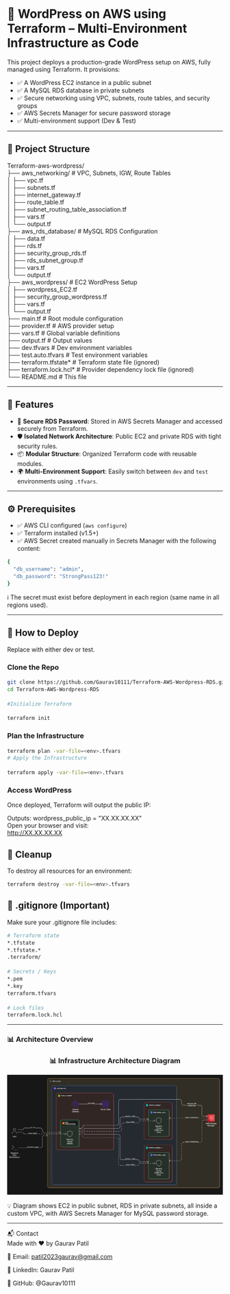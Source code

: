 # 🚀 WordPress on AWS using Terraform – Multi-Environment Infrastructure as Code


This project deploys a production-grade WordPress setup on AWS, fully managed using Terraform. It provisions:

- ✅ A WordPress EC2 instance in a public subnet  
- ✅ A MySQL RDS database in private subnets  
- ✅ Secure networking using VPC, subnets, route tables, and security groups  
- ✅ AWS Secrets Manager for secure password storage  
- ✅ Multi-environment support (Dev & Test)

---

## 📁 Project Structure

Terraform-aws-wordpress/  
├── aws_networking/ # VPC, Subnets, IGW, Route Tables  
│ ├── vpc.tf  
│ ├── subnets.tf  
│ ├── internet_gateway.tf  
│ ├── route_table.tf  
│ ├── subnet_routing_table_association.tf    
│ ├── vars.tf  
│ └── output.tf  
├── aws_rds_database/ # MySQL RDS Configuration  
│ ├── data.tf  
│ ├── rds.tf    
│ ├── security_group_rds.tf  
│ ├── rds_subnet_group.tf  
│ ├── vars.tf  
│ └── output.tf  
├── aws_wordpress/ # EC2 WordPress Setup  
│ ├── wordpress_EC2.tf  
│ ├── security_group_wordpress.tf  
│ ├── vars.tf  
│ └── output.tf  
├── main.tf # Root module configuration  
├── provider.tf # AWS provider setup  
├── vars.tf # Global variable definitions  
├── output.tf # Output values  
├── dev.tfvars # Dev environment variables  
├── test.auto.tfvars # Test environment variables  
├── terraform.tfstate* # Terraform state file (ignored)  
├── terraform.lock.hcl* # Provider dependency lock file (ignored)  
└── README.md # This file  

---

## 🧠 Features

- 🔐 **Secure RDS Password**: Stored in AWS Secrets Manager and accessed securely from Terraform.
- 🛡️ **Isolated Network Architecture**: Public EC2 and private RDS with tight security rules.
- 📦 **Modular Structure**: Organized Terraform code with reusable modules.
- 🌍 **Multi-Environment Support**: Easily switch between `dev` and `test` environments using `.tfvars`.

---

## ⚙️ Prerequisites

- ✅ AWS CLI configured (`aws configure`)
- ✅ Terraform installed (v1.5+)
- ✅ AWS Secret created manually in Secrets Manager with the following content:

```bash
{
  "db_username": "admin",
  "db_password": "StrongPass123!"
}
```
ℹ️ The secret must exist before deployment in each region (same name in all regions used).

---
## 🚀 How to Deploy
Replace <env> with either dev or test.

### Clone the Repo

```bash
git clone https://github.com/Gaurav10111/Terraform-AWS-Wordpress-RDS.git
cd Terraform-AWS-Wordpress-RDS

#Initialize Terraform

terraform init
```
### Plan the Infrastructure

```bash
terraform plan -var-file=<env>.tfvars
# Apply the Infrastructure

terraform apply -var-file=<env>.tfvars
```

### Access WordPress

Once deployed, Terraform will output the public IP:

Outputs:
wordpress_public_ip = "XX.XX.XX.XX"  
Open your browser and visit:  
http://XX.XX.XX.XX  

## 🧼 Cleanup
To destroy all resources for an environment:

```bash
terraform destroy -var-file=<env>.tfvars
```
## 📂 .gitignore (Important)
Make sure your .gitignore file includes:

```bash
# Terraform state
*.tfstate
*.tfstate.*
.terraform/

# Secrets / Keys
*.pem
*.key
terraform.tfvars

# Lock files
terraform.lock.hcl
```
---

### 📊 Architecture Overview

<h3 align="center">📊 Infrastructure Architecture Diagram</h3>

<p align="center">
  <img src="./Terraform_AWS_WP_MYSQL.png" alt="AWS WordPress Terraform Architecture" width="700"/>
</p>

💡 Diagram shows EC2 in public subnet, RDS in private subnets, all inside a custom VPC, with AWS Secrets Manager for MySQL password storage.

---
📬 Contact  
Made with ❤️ by Gaurav Patil  

📧 Email: patil2023gaurav@gmail.com  

🔗 LinkedIn: Gaurav Patil  

🐙 GitHub: @Gaurav10111  
